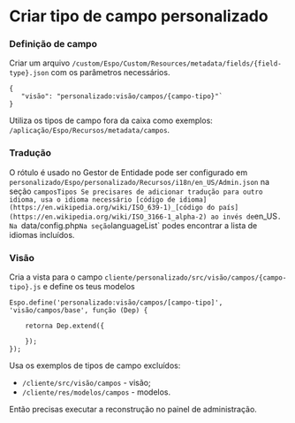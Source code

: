 # Criar tipo de campo personalizado

### Definição de campo

Criar um arquivo `/custom/Espo/Custom/Resources/metadata/fields/{field-type}.json` com os parâmetros necessários.
```
{
   "visão": "personalizado:visão/campos/{campo-tipo}"`
}
```

Utiliza os tipos de campo fora da caixa como exemplos: `/aplicação/Espo/Recursos/metadata/campos`.
 
### Tradução

O rótulo é usado no Gestor de Entidade pode ser configurado em `personalizado/Espo/personalizado/Recursos/i18n/en_US/Admin.json` na seção `camposTipos
Se precisares de adicionar tradução para outro idioma, usa o idioma necessário [código de idioma](https://en.wikipedia.org/wiki/ISO_639-1)_[código do país](https://en.wikipedia.org/wiki/ISO_3166-1_alpha-2) ao invés de`en_US`. Na `data/config.php` Na seção `languageList` podes encontrar a lista de idiomas incluídos.

### Visão

Cria a vista para o campo `cliente/personalizado/src/visão/campos/{campo-tipo}.js` e define os teus modelos
```
Espo.define('personalizado:visão/campos/[campo-tipo]', 'visão/campos/base', função (Dep) {
    
    retorna Dep.extend({
        
    });
});
```

Usa os exemplos de tipos de campo excluídos:
- `/cliente/src/visão/campos` - visão;
- `/cliente/res/modelos/campos` - modelos.

Então precisas executar a reconstrução no painel de administração.
